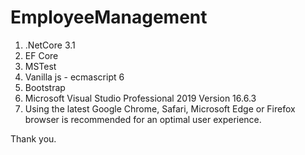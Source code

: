 # EmployeeManagement

1. .NetCore 3.1
2. EF Core
3. MSTest
4. Vanilla js - ecmascript 6
5. Bootstrap
6. Microsoft Visual Studio Professional 2019 Version 16.6.3
7. Using the latest Google Chrome, Safari, Microsoft Edge or Firefox browser is recommended for an optimal user experience.

Thank you.